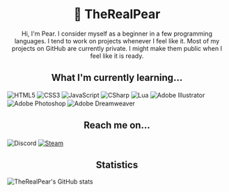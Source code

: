 <h1 align="center">🍐 TheRealPear</h1>
<p align="center">Hi, I'm Pear. I consider myself as a beginner in a few programming languages. I tend to work on projects whenever I feel like it. Most of my projects on GitHub are currently private. I might make them public when I feel like it is ready.<p>

<h2 align="center">What I'm currently learning...</h2>
<img align="center" src="https://img.shields.io/badge/html5%20-%23E34F26.svg?&style=for-the-badge&logo=html5&logoColor=white" alt="HTML5"/>
<img align="center" src="https://img.shields.io/badge/css3%20-%231572B6.svg?&style=for-the-badge&logo=css3&logoColor=white" alt="CSS3"/>
<img align="center" src="https://img.shields.io/badge/JavaScript-F7DF1E.svg?&style=for-the-badge&logo=javascript&logoColor=222" alt="JavaScript"/>
<img align="center" src="https://img.shields.io/badge/CSharp-239120.svg?&style=for-the-badge&logo=c%20sharp&logoColor=white" alt="CSharp"/>
<img align="center" src="https://img.shields.io/badge/Lua-2C2D72.svg?&style=for-the-badge&logo=lua&logoColor=white" alt="Lua"/>
<img align="center" src="https://img.shields.io/badge/Adobe%20Illustrator-310000?style=for-the-badge&logo=adobe%20illustrator" alt="Adobe Illustrator"/>
<img align="center" src="https://img.shields.io/badge/Adobe%20Photoshop-001d34?style=for-the-badge&logo=adobe%20photoshop" alt="Adobe Photoshop"/>
<img align="center" src="https://img.shields.io/badge/Adobe%20Dreamweaver-450135?style=for-the-badge&logo=adobe%20dreamweaver" alt="Adobe Dreamweaver"/>

<h2 align="center">Reach me on...</h2>
<img align="center" src="https://img.shields.io/badge/Discord-Pear%237389-7289DA?style=for-the-badge&logo=discord" alt="Discord"/>
<a href="https://steamcommunity.com/id/pearific/" rel="noopener noreferrer nofollow" target="_blank"><img align="center" src="https://img.shields.io/badge/Steam-Pearific-000.svg?&style=for-the-badge&logo=steam" alt="Steam"/></a>

<h2 align="center">Statistics</h2>
<img align="center" src="https://github-readme-stats.vercel.app/api?username=TheRealPear&show_icons=true&theme=vue" alt="TheRealPear's GitHub stats"/>
